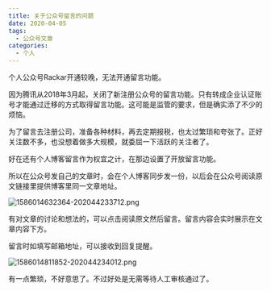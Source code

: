 ```yaml
---
title: 关于公众号留言的问题
date: 2020-04-05
tags:
  - 公众号文章
categories:
  - 个人
---
```


个人公众号Rackar开通较晚，无法开通留言功能。

<!-- more -->

因为腾讯从2018年3月起，关闭了新注册公众号的留言功能​。只有转成企业认证账号才能通过迁移的方式取得留言功能。这可能是监管的要求，但是确实​添了不少的烦恼。

为了留言去注册公司，准备各种材料，再去定期报税，也太过​繁琐和夸张了。正好关注数不多，也没想着做多大规模，就委屈一下活跃的​关注者了。

好在还有个人博客留言作为权宜之计，在那边设置了​开放留言功能。

所以在公众号发自己的文章时，会在个人博客同步发一份，以后会在公众号阅读原文链接里提供博客里同一文章地址。

![1586014632364-202044233712.png](http://img.codingyang.com/1586014632364-202044233712.png)

有对文章的讨论和想法的，可以点击阅读原文然后留言。留言内容会实时展示在文章内容下方。

留言时如填写​邮箱地址，可以接收到回复提醒。​

![1586014811852-202044234012.png](http://img.codingyang.com/1586014811852-202044234012.png)

有一点繁琐，不好意思了。不过好处是无需等待人工审核通过了。